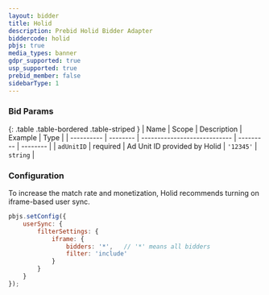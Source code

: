 ```yaml
---
layout: bidder
title: Holid
description: Prebid Holid Bidder Adapter
biddercode: holid
pbjs: true
media_types: banner
gdpr_supported: true
usp_supported: true
prebid_member: false
sidebarType: 1
---
```


### Bid Params

{: .table .table-bordered .table-striped }
| Name       | Scope    | Description                  | Example   | Type     |
| ---------- | -------- | ---------------------------- | --------- | -------- |
| `adUnitID` | required | Ad Unit ID provided by Holid | `'12345'` | `string` |

### Configuration

To increase the match rate and monetization, Holid recommends turning on iframe-based user sync.

```javascript
pbjs.setConfig({
    userSync: {
        filterSettings: {
            iframe: {
                bidders: '*',   // '*' means all bidders
                filter: 'include'
            }
        }
    }
});
```
